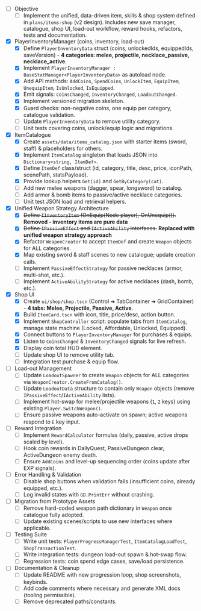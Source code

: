 - [ ] Objective
  - [ ] Implement the unified, data-driven item, skills & shop system defined in `plans/items-shop` (v2 design).
    Includes new save manager, catalogue, shop UI, load-out workflow, reward hooks, refactors, tests and documentation.

- [x] PlayerInventoryManager (coins, inventory, load-out)
  - [x] Define `PlayerInventoryData` struct (coins, unlockedIds, equippedIds, saveVersion) - **4 categories: melee, projectile, necklace_passive, necklace_active**.
  - [x] Implement `PlayerInventoryManager : BaseStatManager<PlayerInventoryData>` as autoload node.
  - [x] Add API methods: `AddCoins`, `SpendCoins`, `UnlockItem`, `EquipItem`, `UnequipItem`, `IsUnlocked`, `IsEquipped`.
  - [x] Emit signals: `CoinsChanged`, `InventoryChanged`, `LoadoutChanged`.
  - [x] Implement versioned migration skeleton.
  - [x] Guard checks: non-negative coins, one equip per category, catalogue validation.
  - [ ] Update `PlayerInventoryData` to remove utility category.
  - [ ] Unit tests covering coins, unlock/equip logic and migrations.

- [x] ItemCatalogue
  - [x] Create `assets/data/items_catalog.json` with starter items (sword, staff) & placeholders for others.
  - [x] Implement `ItemCatalog` singleton that loads JSON into `Dictionary<string, ItemDef>`.
  - [x] Define `ItemDef` class/struct (id, category, title, desc, price, iconPath, scenePath, statsPayload).
  - [x] Provide lookup helpers `Get(id)` and `GetByCategory(cat)`.
  - [ ] Add new melee weapons (dagger, spear, longsword) to catalog.
  - [ ] Add armor & bomb items to passive/active necklace categories.
  - [ ] Unit test JSON load and retrieval helpers.

- [x] Unified Weapon Strategy Architecture
  - [x] ~~Define `IInventoryItem` (OnEquip(Node player), OnUnequip()).~~ **Removed - inventory items are pure data**
  - [x] ~~Define `IPassiveEffect` and `IActiveAbility` interfaces.~~ **Replaced with unified weapon strategy approach**
  - [x] Refactor `WeaponCreator` to accept `ItemDef` and create `Weapon` objects for ALL categories.
  - [x] Map existing sword & staff scenes to new catalogue; update creation calls.
  - [ ] Implement `PassiveEffectStrategy` for passive necklaces (armor, multi-shot, etc.).
  - [ ] Implement `ActiveAbilityStrategy` for active necklaces (dash, bomb, etc.).

- [x] Shop UI
  - [x] Create `ui/shop/shop.tscn` (Control ➔ TabContainer ➔ GridContainer) - **4 tabs: Melee, Projectile, Passive, Active**.
  - [x] Build `ItemCard.tscn` with icon, title, price/desc, action button.
  - [x] Implement `ShopController` script: populate tabs from `ItemCatalog`, manage state machine (Locked, Affordable, Unlocked, Equipped).
  - [x] Connect buttons to `PlayerInventoryManager` for purchases & equips.
  - [x] Listen to `CoinsChanged` & `InventoryChanged` signals for live refresh.
  - [x] Display coin total HUD element.
  - [ ] Update shop UI to remove utility tab.
  - [ ] Integration test purchase & equip flow.

- [ ] Load-out Management
  - [ ] Update `LoadoutSpawner` to create `Weapon` objects for ALL categories via `WeaponCreator.CreateFromCatalog()`.
  - [ ] Update `LoadoutData` structure to contain only `Weapon` objects (remove `IPassiveEffect`/`IActiveAbility` lists).
  - [ ] Implement hot-swap for melee/projectile weapons (`1`, `2` keys) using existing `Player.SwitchWeapon()`.
  - [ ] Ensure passive weapons auto-activate on spawn; active weapons respond to `E` key input.

- [ ] Reward Integration
  - [ ] Implement `RewardCalculator` formulas (daily, passive, active drops scaled by level).
  - [ ] Hook coin rewards in DailyQuest, PassiveDungeon clear, ActiveDungeon enemy death.
  - [ ] Ensure `AddCoins` and level-up sequencing order (coins update after EXP signals).

- [ ] Error Handling & Validation
  - [ ] Disable shop buttons when validation fails (insufficient coins, already equipped, etc.).
  - [ ] Log invalid states with `GD.PrintErr` without crashing.

- [ ] Migration from Prototype Assets
  - [ ] Remove hard-coded weapon path dictionary in `Weapon` once catalogue fully adopted.
  - [ ] Update existing scenes/scripts to use new interfaces where applicable.

- [ ] Testing Suite
  - [ ] Write unit tests: `PlayerProgressManagerTest`, `ItemCatalogLoadTest`, `ShopTransactionTest`.
  - [ ] Write integration tests: dungeon load-out spawn & hot-swap flow.
  - [ ] Regression tests: coin spend edge cases, save/load persistence.

- [ ] Documentation & Cleanup
  - [ ] Update README with new progression loop, shop screenshots, keybinds.
  - [ ] Add code comments where necessary and generate XML docs (tooling permissible).
  - [ ] Remove deprecated paths/constants.
